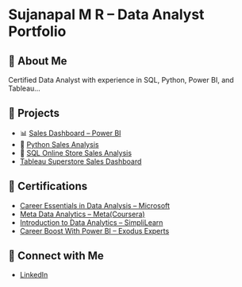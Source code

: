 # Sujanapal M R – Data Analyst Portfolio

## 🔹 About Me
Certified Data Analyst with experience in SQL, Python, Power BI, and Tableau...

## 🔹 Projects
- 📊 [Sales Dashboard – Power BI](https://github.com/Sujan-Rajan/Sales-Dashboard)
- 🐍 [Python Sales Analysis](https://github.com/Sujan-Rajan/python-sales-analysis)
- 🧮 [SQL Online Store Sales Analysis](https://github.com/Sujan-Rajan/sql-online-store-sales-analysis)
-    [Tableau Superstore Sales Dashboard](https://github.com/Sujan-Rajan/Tableau-Superstore-Sales-Dashboard)

## 🔹 Certifications
- [Career Essentials in Data Analysis – Microsoft](#)
- [Meta Data Analytics – Meta(Coursera)](#)
- [Introduction to Data Analytics – SimpliLearn](#)
- [Career Boost With Power BI – Exodus Experts](#)

## 🔹 Connect with Me
- [LinkedIn](https://linkedin.com/in/sujanapal-m-r-79562632b)
